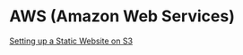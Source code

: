 # AWS (Amazon Web Services)

[Setting up a Static Website on S3](https://docs.aws.amazon.com/AmazonS3/latest/dev/WebsiteHosting.html)
